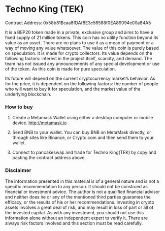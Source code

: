 # Techno King (TEK)
Contract Address: 0x58b81Bcaa8fDAf8E3c56588f0EA89094e00a84A5

It is a BEP20 token made in a private, exclusive group and aims to have a fixed supply of 21 million tokens. This coin has no utility function beyond its value as an asset. There are no plans to use it as a mean of payment or a way of moving any value whatsoever. The value of this coin is purely based on speculation. It is made for crypto collectors. Its value depends on the following factors: interest in the project itself, scarcity, and demand. The team has not issued any announcements of any special development or use of the token. As this coin is made for pure speculation.


Its future will depend on the current cryptocurrency market’s behavior. As for the price, it is dependent on the following factors: the number of people who will want to buy it for speculation, and the market value of the underlying blockchain.


### How to buy
1. Create a Metamask Wallet using either a desktop computer or mobile device. http://metamask.io

2. Send BNB to your wallet. You can buy BNB on MetaMask directly, or through sites like Binance, or Crypto.com and then send them to your wallet.

3. Connect to pancakeswap and trade for Techno King(TEK) by copy and pasting the contract address above.

### Disclaimer
The information presented in this material is of a general nature and is not a specific recommendation to any person. It should not be construed as financial or investment advice. The author is not a qualified financial advisor and neither does he or any of the mentioned third parties guarantee the efficacy, or the results of his or her recommendations. Investing in crypto assets involves a great deal of risk, and may result in loss of part or all of the invested capital. As with any investment, you should not use this information alone without an independent expert to verify it. There are always risk factors involved and this section must be read carefully.
